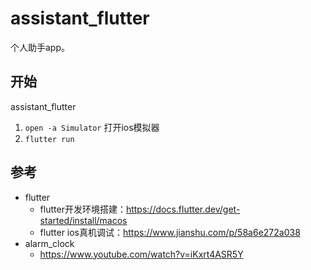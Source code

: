 # assistant_flutter
个人助手app。

## 开始

assistant_flutter
1. `open -a Simulator` 打开ios模拟器
2. `flutter run`

## 参考
- flutter
  - flutter开发环境搭建：https://docs.flutter.dev/get-started/install/macos
  - flutter ios真机调试：https://www.jianshu.com/p/58a6e272a038
- alarm_clock
  - https://www.youtube.com/watch?v=iKxrt4ASR5Y